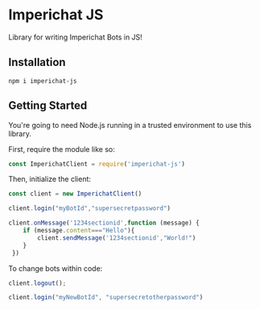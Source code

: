 # Imperichat JS

Library for writing Imperichat Bots in JS!

## Installation
```shell script
npm i imperichat-js
```

## Getting Started

You're going to need Node.js running in a trusted environment to use this library.

First, require the module like so:

```javascript 1.8
const ImperichatClient = require('imperichat-js')
```

Then, initialize the client:

```javascript 1.8
const client = new ImperichatClient()

client.login("myBotId","supersecretpassword")

client.onMessage('1234sectionid',function (message) { 
    if (message.content==="Hello"){
        client.sendMessage('1234sectionid',"World!")
    }
 })
```
To change bots within code:
```javascript 1.8
client.logout();

client.login("myNewBotId", "supersecretotherpassword")
```
